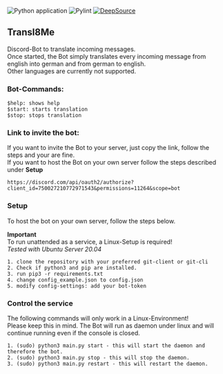 ![Python application](https://github.com/noctua84/Transl8Me/workflows/Python%20application/badge.svg)
![Pylint](https://github.com/noctua84/Transl8Me/workflows/Pylint/badge.svg?branch=master)
[![DeepSource](https://static.deepsource.io/deepsource-badge-light-mini.svg)](https://deepsource.io/gh/noctua84/Transl8Me/?ref=repository-badge)


## Transl8Me

Discord-Bot to translate incoming messages.  
Once started, the Bot simply translates every incoming message from english into german
and from german to english.  
Other languages are currently not supported.

### Bot-Commands:

```
$help: shows help
$start: starts translation
$stop: stops translation
```

### Link to invite the bot:

If you want to invite the Bot to your server, just copy the link, follow the steps and your are fine.  
If you want to host the Bot on your own server follow the steps described under **Setup**

```
https://discord.com/api/oauth2/authorize?client_id=750027210772971543&permissions=11264&scope=bot
```

### Setup

To host the bot on your own server, follow the steps below.

**Important**  
To run unattended as a service, a Linux-Setup is required!  
_Tested with Ubuntu Server 20.04_

```
1. clone the repository with your preferred git-client or git-cli
2. Check if python3 and pip are installed.
3. run pip3 -r requirements.txt
4. change config_example.json to config.json
5. modify config-settings: add your bot-token
```

### Control the service

The following commands will only work in a Linux-Environment!  
Please keep this in mind.
The Bot will run as daemon under linux and will continue running even if the console is closed.

```
1. (sudo) python3 main.py start - this will start the daemon and therefore the bot.
2. (sudo) python3 main.py stop - this will stop the daemon.
3. (sudo) python3 main.py restart - this will restart the daemon.
```
